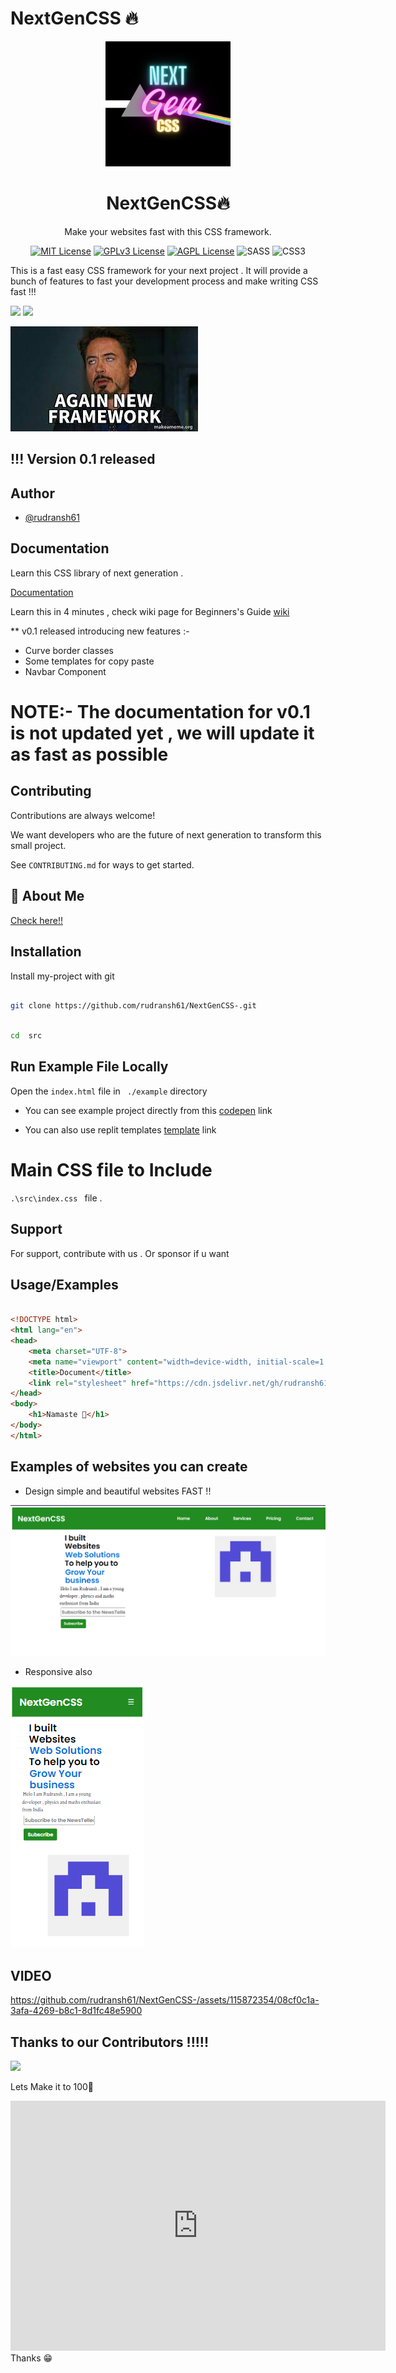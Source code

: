 
  

#  NextGenCSS 🔥

<div align="center">
  <img src="./logo.png" width="200"/>
  <h1>NextGenCSS🔥</h1>
  <p>Make your websites fast with this CSS framework.</p>

  [![MIT License](https://img.shields.io/badge/License-MIT-green.svg)](https://choosealicense.com/licenses/mit/)
  [![GPLv3 License](https://img.shields.io/badge/License-GPL%20v3-yellow.svg)](https://opensource.org/licenses/)
  [![AGPL License](https://img.shields.io/badge/license-AGPL-blue.svg)](http://www.gnu.org/licenses/agpl-3.0)
  ![SASS](https://img.shields.io/badge/SASS-hotpink.svg?style=for-the-badge&logo=SASS&logoColor=white)
  ![CSS3](https://img.shields.io/badge/css3-%231572B6.svg?style=for-the-badge&logo=css3&logoColor=white)
</div>


This is a fast easy CSS framework for your next project . It will provide a bunch of features to fast your development process and make writing CSS fast !!!

![](https://github.com/rudransh61/NextGenCSS-/blob/master/neumorphicstyle.gif)
![](https://github.com/rudransh61/NextGenCSS-/blob/master/video_example.gif)

![meme](./img1.jpg)

## !!! Version 0.1 released


  

  

##  Author

  

-  [@rudransh61](https://www.github.com/rudransh61)

  
  
  
  
  

##  Documentation

Learn this CSS library of next generation .

[Documentation](https://nextgencss.gitbook.io/untitled/)

Learn this in 4 minutes , check wiki page for Beginners's Guide
[wiki](https://github.com/rudransh61/NextGenCSS-/wiki/Learn-it-in-4-minutes-...)

** v0.1 released introducing new features :-
  - Curve border classes
  - Some templates for copy paste
  - Navbar Component
  # NOTE:- The documentation for v0.1 is not updated yet , we will update it as fast as possible

##  Contributing

  

Contributions are always welcome!

We want developers who are the future of next generation to transform this small project.

  

See `CONTRIBUTING.md` for ways to get started.

  
  

##  🚀 About Me

[Check here!!](https://github.com/rudransh61)

  
  

##  Installation

  

Install my-project with git
```bash

git clone https://github.com/rudransh61/NextGenCSS-.git

``` 

  

```bash

cd  src

```

##  Run Example File Locally
  
Open the ```index.html``` file in ``` ./example``` directory

 - You can see example project directly from this [codepen](https://codepen.io/rudransh61/pen/bGzLZzY) link 

 - You can also use replit templates [template](https://replit.com/@Rudransh61/NextGenCSS-Starter-Template) link


# Main CSS file to Include

``` .\src\index.css  ``` file .
  

##  Support

  

For support, contribute with us .
Or sponsor if u want

  
  

##  Usage/Examples

  

```html

<!DOCTYPE html>
<html lang="en">
<head>
    <meta charset="UTF-8">
    <meta name="viewport" content="width=device-width, initial-scale=1.0">
    <title>Document</title>
    <link rel="stylesheet" href="https://cdn.jsdelivr.net/gh/rudransh61/NextGenCSS-/src/index.css" media="print" onload="this.media='all'">
</head>
<body>
    <h1>Namaste 🙏</h1>
</body>
</html>

```

## Examples of websites you can create 

- Design simple and beautiful websites FAST !!

![example1](example1.png)

- Responsive also


![example2](example2.png)


## VIDEO


https://github.com/rudransh61/NextGenCSS-/assets/115872354/08cf0c1a-3afa-4269-b8c1-8d1fc48e5900




## Thanks to our Contributors !!!!!
<!-- Copy-paste in your Readme.md file -->

<a href = "https://github.com/rudransh61/NextGenCSS-/graphs/contributors">
  <img src = "https://contrib.rocks/image?repo=rudransh61/NextGenCSS-"/>
</a>

Lets Make it to 100🌟
<iframe style="width:100%;height:auto;min-width:600px;min-height:400px;" src="https://star-history.com/embed?secret=#rudransh61/NextGenCSS-&Timeline" frameBorder="0"></iframe>
Thanks 😁
